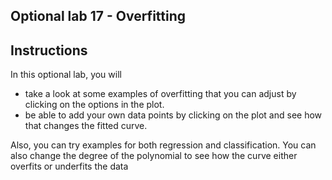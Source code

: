 ## Optional lab 17 - Overfitting

## Instructions

In this optional lab, you will 

- take a look at some examples of overfitting that you can adjust by clicking on the options in the plot. 
- be able to add your own data points by clicking on the plot and see how that changes the fitted curve.

Also, you can try examples for both regression and classification. You can also change the degree of the polynomial to see how the curve either overfits or underfits the data
